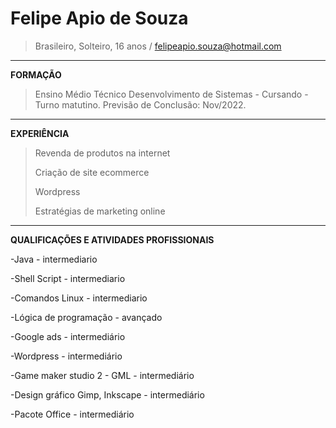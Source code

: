 # Felipe Apio de Souza                                                                                                                                                                                    
>Brasileiro, Solteiro, 16 anos / felipeapio.souza@hotmail.com
----------------------------------------
**FORMAÇÃO**

>Ensino Médio Técnico Desenvolvimento de Sistemas - Cursando - Turno matutino.
>Previsão de Conclusão: Nov/2022.
----------------------------------------
**EXPERIÊNCIA** 

>Revenda de produtos  na internet
>
>Criação de site ecommerce 
>
>Wordpress
>
>Estratégias de marketing online
----------------------------------------
**QUALIFICAÇÕES E ATIVIDADES PROFISSIONAIS**

-Java - intermediario

-Shell Script - intermediario

-Comandos Linux - intermediario

-Lógica de programação - avançado

-Google ads - intermediário

-Wordpress - intermediário

-Game maker studio 2 - GML - intermediário

-Design gráfico Gimp, Inkscape - intermediário

-Pacote Office - intermediário
